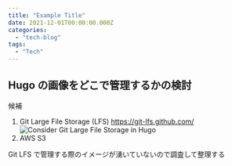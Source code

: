 ```yaml
---
title: "Example Title"
date: 2021-12-01T00:00:00.000Z
categories: 
  - "tech-blog"
tags:
  - "Tech"
---
```


## Hugo の画像をどこで管理するかの検討
候補
1. Git Large File Storage (LFS) 
https://git-lfs.github.com/  
![Consider Git Large File Storage in Hugo](https://user-images.githubusercontent.com/56011102/143674606-ff5f6eea-164c-412c-beee-d176385082a9.jpg)  
2. AWS S3


Git LFS で管理する際のイメージが湧いていないので調査して整理する


